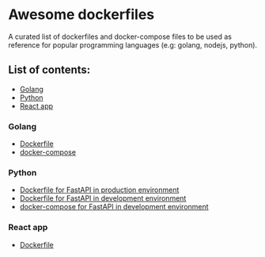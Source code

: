 # Awesome dockerfiles

A curated list of dockerfiles and docker-compose files to be used as reference for popular programming languages (e.g:
golang, nodejs, python).

## List of contents:

- [Golang](#golang)
- [Python](#python)
- [React app](#react-app)

### Golang

- [Dockerfile](Dockerfile.golang)
- [docker-compose](docker-compose.golang.yml)

### Python

- [Dockerfile for FastAPI in production environment](Dockerfile.fastapi)
- [Dockerfile for FastAPI in development environment](Dockerfile.fastapi_dev)
- [docker-compose for FastAPI in development environment](docker-compose.fastapi.yml)

### React app

- [Dockerfile](Dockerfile.react_app)
